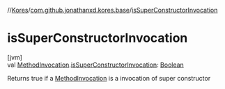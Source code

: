 //[Kores](../../index.md)/[com.github.jonathanxd.kores.base](index.md)/[isSuperConstructorInvocation](is-super-constructor-invocation.md)

# isSuperConstructorInvocation

[jvm]\
val [MethodInvocation](-method-invocation/index.md).[isSuperConstructorInvocation](is-super-constructor-invocation.md): [Boolean](https://kotlinlang.org/api/latest/jvm/stdlib/kotlin/-boolean/index.html)

Returns true if a [MethodInvocation](-method-invocation/index.md) is a invocation of super constructor
